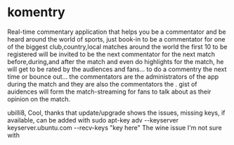komentry
========

Real-time commentary application that helps you be a commentator and be heard around the world of sports, just book-in to be a commentator for one of the biggest club,country,local matches around the world the first 10 to be registered will be invited to be the next commentator for the next match
before,during,and after the match and even do highlights for the match, he will get to be rated by the audiences and fans... to do a commentry the next time or bounce out... the commentators are the administrators of the app during the match and they are also the commentators the . gist of auidences will form the match-streaming for fans to talk about as their opinion on the match.


<Beldar> ubilli8, Cool, thanks that update/upgrade shows the issues, missing keys, if available, can be added with sudo apt-key adv --keyserver keyserver.ubuntu.com --recv-keys "key here"  The wine issue I'm not sure with

